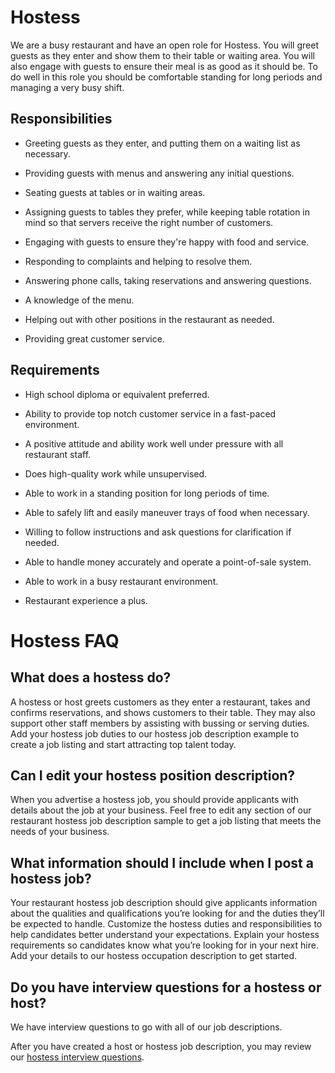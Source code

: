 # Hostess

We are a busy restaurant and have an open role for Hostess. You will greet guests as they enter and show them to their table or waiting area. You will also engage with guests to ensure their meal is as good as it should be. To do well in this role you should be comfortable standing for long periods and managing a very busy shift.

## Responsibilities

* Greeting guests as they enter, and putting them on a waiting list as necessary.

* Providing guests with menus and answering any initial questions.

* Seating guests at tables or in waiting areas.

* Assigning guests to tables they prefer, while keeping table rotation in mind so that servers receive the right number of customers.

* Engaging with guests to ensure they're happy with food and service.

* Responding to complaints and helping to resolve them.

* Answering phone calls, taking reservations and answering questions.

* A knowledge of the menu.

* Helping out with other positions in the restaurant as needed.

* Providing great customer service.

## Requirements

* High school diploma or equivalent preferred.

* Ability to provide top notch customer service in a fast-paced environment.

* A positive attitude and ability work well under pressure with all restaurant staff.

* Does high-quality work while unsupervised.

* Able to work in a standing position for long periods of time.

* Able to safely lift and easily maneuver trays of food when necessary.

* Willing to follow instructions and ask questions for clarification if needed.

* Able to handle money accurately and operate a point-of-sale system.

* Able to work in a busy restaurant environment.

* Restaurant experience a plus.
# Hostess FAQ

## What does a hostess do?

A hostess or host greets customers as they enter a restaurant, takes and confirms reservations, and shows customers to their table. They may also support other staff members by assisting with bussing or serving duties. Add your hostess job duties to our hostess job description example to create a job listing and start attracting top talent today.

## Can I edit your hostess position description?

When you advertise a hostess job, you should provide applicants with details about the job at your business. Feel free to edit any section of our restaurant hostess job description sample to get a job listing that meets the needs of your business.

## What information should I include when I post a hostess job?

Your restaurant hostess job description should give applicants information about the qualities and qualifications you’re looking for and the duties they’ll be expected to handle. Customize the hostess duties and responsibilities to help candidates better understand your expectations. Explain your hostess requirements so candidates know what you’re looking for in your next hire. Add your details to our hostess occupation description to get started.

## Do you have interview questions for a hostess or host?

We have interview questions to go with all of our job descriptions.

After you have created a host or hostess job description, you may review our <a
href="https://www.betterteam.com/hostess-interview-questions">hostess interview questions</a>.

